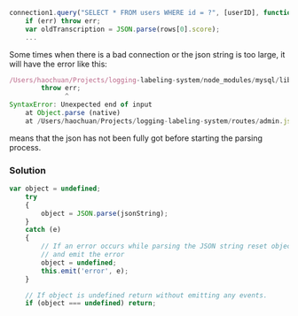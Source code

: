 ```js
connection1.query("SELECT * FROM users WHERE id = ?", [userID], function(err, rows) {
    if (err) throw err;
    var oldTranscription = JSON.parse(rows[0].score);
    ...
```

Some times when there is a bad connection or the json string is too large, it will have the error like this:

```js
/Users/haochuan/Projects/logging-labeling-system/node_modules/mysql/lib/protocol/Parser.js:82
        throw err;
              ^
SyntaxError: Unexpected end of input
    at Object.parse (native)
    at /Users/haochuan/Projects/logging-labeling-system/routes/admin.js:35:47
```
means that the json has not been fully got before starting the parsing process.

### Solution

```js
var object = undefined;
    try
    {
        object = JSON.parse(jsonString);
    }
    catch (e)
    {
        // If an error occurs while parsing the JSON string reset object
        // and emit the error
        object = undefined;
        this.emit('error', e);
    }

    // If object is undefined return without emitting any events.
    if (object === undefined) return;
```

